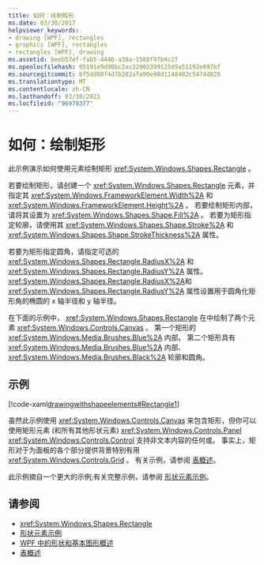 ```yaml
---
title: 如何：绘制矩形
ms.date: 03/30/2017
helpviewer_keywords:
- drawing [WPF], rectangles
- graphics [WPF], rectangles
- rectangles [WPF], drawing
ms.assetid: beeb57ef-fab5-4446-a38a-1588f97b4c2f
ms.openlocfilehash: 95191e9d90bc2ac32902399125d9a51192e897bf
ms.sourcegitcommit: bf5dd80f4d7b202afa90e90d1148402c5474d826
ms.translationtype: MT
ms.contentlocale: zh-CN
ms.lasthandoff: 03/30/2021
ms.locfileid: "96970377"
---
```

# <a name="how-to-draw-a-rectangle"></a>如何：绘制矩形
此示例演示如何使用元素绘制矩形 <xref:System.Windows.Shapes.Rectangle> 。  
  
 若要绘制矩形，请创建一个 <xref:System.Windows.Shapes.Rectangle> 元素，并指定其 <xref:System.Windows.FrameworkElement.Width%2A> 和 <xref:System.Windows.FrameworkElement.Height%2A> 。 若要绘制矩形内部，请将其设置为 <xref:System.Windows.Shapes.Shape.Fill%2A> 。 若要为矩形指定轮廓，请使用其 <xref:System.Windows.Shapes.Shape.Stroke%2A> 和 <xref:System.Windows.Shapes.Shape.StrokeThickness%2A> 属性。  
  
 若要为矩形指定圆角，请指定可选的 <xref:System.Windows.Shapes.Rectangle.RadiusX%2A> 和 <xref:System.Windows.Shapes.Rectangle.RadiusY%2A> 属性。 <xref:System.Windows.Shapes.Rectangle.RadiusX%2A>和 <xref:System.Windows.Shapes.Rectangle.RadiusY%2A> 属性设置用于圆角化矩形角的椭圆的 x 轴半径和 y 轴半径。  
  
 在下面的示例中， <xref:System.Windows.Shapes.Rectangle> 在中绘制了两个元素 <xref:System.Windows.Controls.Canvas> 。 第一个矩形的 <xref:System.Windows.Media.Brushes.Blue%2A> 内部。 第二个矩形具有 <xref:System.Windows.Media.Brushes.Blue%2A> 内部、 <xref:System.Windows.Media.Brushes.Black%2A> 轮廓和圆角。  
  
## <a name="example"></a>示例  
 [!code-xaml[drawingwithshapeelements#Rectangle1](~/samples/snippets/csharp/VS_Snippets_Wpf/DrawingWithShapeElements/CS/rectangleexample.xaml#rectangle1)]  
  
 虽然此示例使用 <xref:System.Windows.Controls.Canvas> 来包含矩形，但你可以使用矩形元素 (和所有其他形状元素) <xref:System.Windows.Controls.Panel> <xref:System.Windows.Controls.Control> 支持非文本内容的任何或。 事实上，矩形对于为面板的各个部分提供背景特别有用 <xref:System.Windows.Controls.Grid> 。 有关示例，请参阅 [表概述](../advanced/table-overview.md)。  
  
 此示例摘自一个更大的示例;有关完整示例，请参阅 [形状元素示例](https://github.com/Microsoft/WPF-Samples/tree/master/Graphics/ShapeElements)。  
  
## <a name="see-also"></a>请参阅

- <xref:System.Windows.Shapes.Rectangle>
- [形状元素示例](https://github.com/Microsoft/WPF-Samples/tree/master/Graphics/ShapeElements)
- [WPF 中的形状和基本图形概述](shapes-and-basic-drawing-in-wpf-overview.md)
- [表概述](../advanced/table-overview.md)

